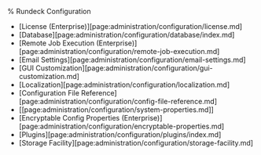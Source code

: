 % Rundeck Configuration

* [License (Enterprise)][page:administration/configuration/license.md]
* [Database][page:administration/configuration/database/index.md]
* [Remote Job Execution (Enterprise)][page:administration/configuration/remote-job-execution.md]
* [Email Settings][page:administration/configuration/email-settings.md]
* [GUI Customization][page:administration/configuration/gui-customization.md]
* [Localization][page:administration/configuration/localization.md]
* [Configuration File Reference][page:administration/configuration/config-file-reference.md]
* [[page:administration/configuration/system-properties.md]]
* [Encryptable Config Properties (Enterprise)][page:administration/configuration/encryptable-properties.md]
* [Plugins][page:administration/configuration/plugins/index.md]
* [Storage Facility][page:administration/configuration/storage-facility.md]
